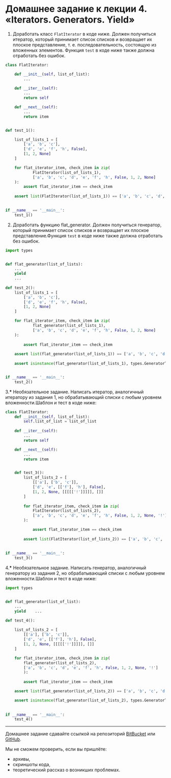 # Домашнее задание к лекции 4. «Iterators. Generators. Yield»

1. Доработать класс `FlatIterator` в коде ниже. Должен получиться итератор, который принимает список списков и возвращает их плоское представление, т. е. последовательность, состоящую из вложенных элементов. Функция `test` в коде ниже также должна отработать без ошибок.
   
```python
class FlatIterator:

    def __init__(self, list_of_list):
        ...    
        
    def __iter__(self):        
        ...        
        return self 

    def __next__(self):        
        ...        
        return item


def test_1(): 

    list_of_lists_1 = [        
        ['a', 'b', 'c'],        
        ['d', 'e', 'f', 'h', False],        
        [1, 2, None]
    ]    

    for flat_iterator_item, check_item in zip(
            FlatIterator(list_of_lists_1),
            ['a', 'b', 'c', 'd', 'e', 'f', 'h', False, 1, 2, None]    
    ):        
        assert flat_iterator_item == check_item    
        
    assert list(FlatIterator(list_of_lists_1)) == ['a', 'b', 'c', 'd', 'e', 'f', 'h', False, 1, 2, None]
        

if __name__ == '__main__':    
    test_1()
```

2. Доработать функцию flat_generator. Должен получиться генератор, который принимает список списков и возвращает их плоское представление.Функция `test` в коде ниже также должна отработать без ошибок.

```python
import types


def flat_generator(list_of_lists):    
    ...    
    yield    
    ...
    
def test_2():    
    list_of_lists_1 = [        
        ['a', 'b', 'c'],        
        ['d', 'e', 'f', 'h', False],        
        [1, 2, None]    
    ]  

    for flat_iterator_item, check_item in zip(            
            flat_generator(list_of_lists_1),            
            ['a', 'b', 'c', 'd', 'e', 'f', 'h', False, 1, 2, None]    
    ):        
    
        assert flat_iterator_item == check_item    
        
    assert list(flat_generator(list_of_lists_1)) == ['a', 'b', 'c', 'd', 'e', 'f', 'h', False, 1, 2, None]    
    
    assert isinstance(flat_generator(list_of_lists_1), types.GeneratorType)


if __name__ == '__main__':    
    test_2()    
```
3.__*__ Необязательное задание. Написать итератор, аналогичный итератору из задания 1, но обрабатывающий списки с любым уровнем вложенности.Шаблон и тест в коде ниже:

```python
class FlatIterator:    
    def __init__(self, list_of_list):        
        self.list_of_list = list_of_list    
        
    def __iter__(self):        
        ...        
        return self      

    def __next__(self):        
        ...        
        return item


    def test_3():    
        list_of_lists_2 = [        
            [['a'], ['b', 'c']],        
            ['d', 'e', [['f'], 'h'], False],        
            [1, 2, None, [[[[['!']]]]], []]    
        ]    
        
        for flat_iterator_item, check_item in zip(            
            FlatIterator(list_of_lists_2),            
            ['a', 'b', 'c', 'd', 'e', 'f', 'h', False, 1, 2, None, '!']    
        ):        

            assert flat_iterator_item == check_item    
        
        assert list(FlatIterator(list_of_lists_2)) == ['a', 'b', 'c', 'd', 'e', 'f', 'h', False, 1, 2, None, '!']
    
    
if __name__ == '__main__':    
    test_3()
```
4.__*__  Необязательное задание. Написать генератор, аналогичный генератору из задания 2, но обрабатывающий списки с любым уровнем вложенности.Шаблон и тест в коде ниже:

```python
import types


def flat_generator(list_of_list):    
    ...    
    yield    ...

def test_4():    
    
    list_of_lists_2 = [        
        [['a'], ['b', 'c']],        
        ['d', 'e', [['f'], 'h'], False],        
        [1, 2, None, [[[[['!']]]]], []]    
    ]   

    for flat_iterator_item, check_item in zip(            
        flat_generator(list_of_lists_2),            
        ['a', 'b', 'c', 'd', 'e', 'f', 'h', False, 1, 2, None, '!']    
        ):        
        
        assert flat_iterator_item == check_item    

    assert list(flat_generator(list_of_lists_2)) == ['a', 'b', 'c', 'd', 'e', 'f', 'h', False, 1, 2, None, '!']  

    assert isinstance(flat_generator(list_of_lists_2), types.GeneratorType)
    
    
if __name__ == '__main__':    
    test_4()
```
---
Домашнее задание сдавайте ссылкой на репозиторий [BitBucket](https://bitbucket.org/) или [GitHub](https://github.com/). 

Мы не сможем проверить, если вы пришлёте:

* архивы,
* скриншоты кода,
* теоретический рассказ о возникших проблемах.
  